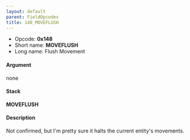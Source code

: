 ```yaml
---
layout: default
parent: FieldOpcodes
title: 148_MOVEFLUSH
---
```


-   Opcode: **0x148**
-   Short name: **MOVEFLUSH**
-   Long name: Flush Movement

#### Argument

none

#### Stack

  
**MOVEFLUSH**

#### Description

Not confirmed, but I'm pretty sure it halts the current entity's movements.
